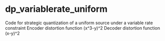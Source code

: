 # dp_variablerate_uniform
Code for strategic quantization of a uniform source under a variable rate constraint Encoder distortion function (x^3-y)^2 Decoder distortion function (x-y)^2
